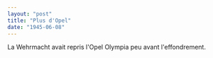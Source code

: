 ```yaml
---
layout: "post"
title: "Plus d'Opel"
date: "1945-06-08"
---
```


La Wehrmacht avait repris l'Opel Olympia peu avant l'effondrement.


<div class="histoire"></div>

<div class="commentaire"></div>